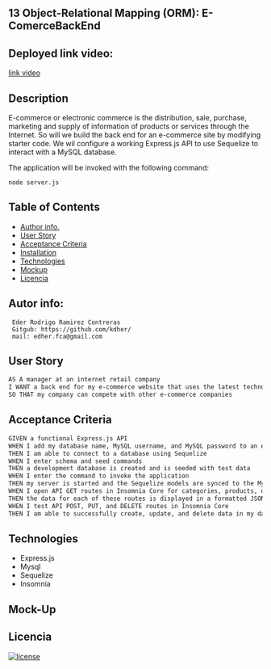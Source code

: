 ## 13 Object-Relational Mapping (ORM): E-ComerceBackEnd
## Deployed link video:
 [link video]()

## Description
E-commerce or electronic commerce is the distribution, sale, purchase, marketing and supply of information of products or services through the Internet.
So will we build the back end for an e-commerce site by modifying starter code. We wil configure a working Express.js API to use Sequelize to interact with a MySQL database.

The application will be invoked with the following command:
``` 
node server.js
``` 
## Table of Contents
- [Author info.](#autor-info) 
- [User Story](#user-story)
- [Acceptance Criteria](#acceptance-criteria)
- [Installation](#installation)
- [Technologies](#technologies)
- [Mockup](#mock-up)
- [Licencia](#licencia)

## Autor info:
```
 Eder Rodrigo Ramirez Contreras 
 Gitgub: https://github.com/kdher/
 mail: edher.fca@gmail.com
```
## User Story

```md
AS A manager at an internet retail company
I WANT a back end for my e-commerce website that uses the latest technologies
SO THAT my company can compete with other e-commerce companies
```

## Acceptance Criteria

```md
GIVEN a functional Express.js API
WHEN I add my database name, MySQL username, and MySQL password to an environment variable file
THEN I am able to connect to a database using Sequelize
WHEN I enter schema and seed commands
THEN a development database is created and is seeded with test data
WHEN I enter the command to invoke the application
THEN my server is started and the Sequelize models are synced to the MySQL database
WHEN I open API GET routes in Insomnia Core for categories, products, or tags
THEN the data for each of these routes is displayed in a formatted JSON
WHEN I test API POST, PUT, and DELETE routes in Insomnia Core
THEN I am able to successfully create, update, and delete data in my database
```
## Technologies 
* Express.js
* Mysql
* Sequelize
* Insomnia

## Mock-Up

## Licencia
[![license](https://img.shields.io/badge/license-MIT-blue)](https://shields.io)